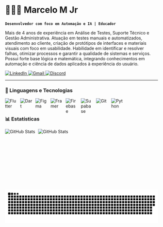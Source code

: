# 👨🏻‍💻 Marcelo M Jr

**`Desenvolvedor com foco em Automação e IA | Educador`**

Mais de 4 anos de experiência em Análise de Testes, Suporte Técnico e
Gestão Administrativa. Atuação em testes manuais e automatizados, atendimento ao cliente,
criação de protótipos de interfaces e materiais visuais com foco em usabilidade. Habilidade em
identificar e resolver falhas, otimizar processos e garantir a qualidade de sistemas e serviços.
Possui forte base lógica e matemática, integrando conhecimentos em automação e ciência de
dados aplicados à experiência do usuário.

<p align="left">
    <a href="https://www.linkedin.com/in/marcelomourojr/">
        <img 
            alt="LinkedIn" 
            title="Meu LinkedIn" 
            src="https://img.shields.io/static/v1?message=LinkedIn&logo=linkedin&label=&color=0077B5&logoColor=white&labelColor=&style=for-the-badge"
        />
    </a>
    <a href="mailto:marceloaugustomouro@gmail.com">
        <img 
            alt="Gmail" 
            title="Me mande um email" 
            src="https://img.shields.io/static/v1?message=Gmail&logo=gmail&label=&color=D14836&logoColor=white&labelColor=&style=for-the-badge"
        />
    </a> 
    </a>
    <a href="https://discord.com/users/m.mjr">
        <img 
            alt="Discord" 
            title="Meu Discord" 
            src="https://img.shields.io/static/v1?message=Discord&logo=discord&label=&color=7289DA&logoColor=white&labelColor=&style=for-the-badge"
        />
    </a>
</p>

---

### 🤖 Linguagens e Tecnologias

<img
    align="left" 
    alt="Flutter" 
    title="Flutter"
    width="40px" 
    style="padding-right: 10px;"
    src="https://cdn.jsdelivr.net/gh/devicons/devicon@latest/icons/flutter/flutter-original.svg"
/>
<img 
    align="left" 
    alt="Dart" 
    title="Dart"
    width="40px" 
    style="padding-right: 10px;" 
    src="https://cdn.jsdelivr.net/gh/devicons/devicon@latest/icons/dart/dart-original.svg" 
/>
<img 
    align="left" 
    alt="Figma" 
    title="Figma"
    width="40px" 
    style="padding-right: 10px;" 
    src="https://cdn.jsdelivr.net/gh/devicons/devicon@latest/icons/figma/figma-original.svg" 
/>
<img 
    align="left" 
    alt="Framer"
    title="Framer" 
    width="40px" 
    style="padding-right: 10px;" 
    src="https://www.vectorlogo.zone/logos/framer/framer-icon.svg" 
/>
<img 
    align="left" 
    alt="Firebase"
    title="Firebase" 
    width="40px" 
    style="padding-right: 10px;" 
    src="https://cdn.jsdelivr.net/gh/devicons/devicon@latest/icons/firebase/firebase-original.svg" 
/>
<img 
    align="left" 
    alt="Supabase" 
    title="Supabase"
    width="40px" 
    style="padding-right: 10px;" 
    src="https://cdn.jsdelivr.net/gh/devicons/devicon@latest/icons/supabase/supabase-original.svg" 
/>
<img 
    align="left" 
    alt="Git" 
    title="Git"
    width="40px" 
    style="padding-right: 10px;" 
    src="https://cdn.jsdelivr.net/gh/devicons/devicon@latest/icons/git/git-original.svg" 
/>
<img 
    align="left" 
    alt="Python" 
    title="Python"
    width="40px" 
    style="padding-right: 10px;" 
    src="https://cdn.jsdelivr.net/gh/devicons/devicon@latest/icons/python/python-original.svg" 
/>

<br/>
<br/>

### 📊 Estatísticas

<p>
  <img 
    align="left" 
    alt="GitHub Stats" 
    height="200" 
    style="padding-right: 10px;" 
    src="https://github-readme-stats.vercel.app/api?username=marcelomourojr&show_icons=true&theme=tokyonight&include_all_commits=true&locale=pt-br" 
  />

<img 
      align="left" 
      alt="GitHub Stats" 
      height="200" 
      src="https://github-readme-stats.vercel.app/api/top-langs/?username=marcelomourojr&theme=tokyonight&layout=compact&custom_title=Tecnologias&langs_count=9" 
  />

</p>

###

<br clear="both">

<picture>
  <source media="(prefers-color-scheme: dark)" srcset="https://raw.githubusercontent.com/marcelomourojr/marcelomourojr/output/github-snake-dark.svg" />
  <source media="(prefers-color-scheme: light)" srcset="https://raw.githubusercontent.com/marcelomourojr/marcelomourojr/output/github-snake.svg" />
  <img alt="github-snake" src="https://raw.githubusercontent.com/marcelomourojr/marcelomourojr/output/github-snake.svg" />
</picture>
